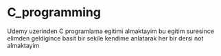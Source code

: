 # C_programming

Udemy uzerinden C programlama egitimi almaktayim bu egitim suresince elimden geldigince basit bir sekile kendime anlatarak her bir dersi not almaktayim
